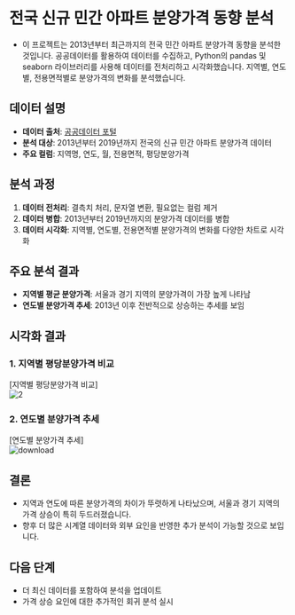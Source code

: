 # 전국 신규 민간 아파트 분양가격 동향 분석

- 이 프로젝트는 2013년부터 최근까지의 전국 민간 아파트 분양가격 동향을 분석한 것입니다. 공공데이터를 활용하여 데이터를 수집하고, Python의 pandas 및 seaborn 라이브러리를 사용해 데이터를 전처리하고 시각화했습니다. 지역별, 연도별, 전용면적별로 분양가격의 변화를 분석했습니다.



## 데이터 설명
- **데이터 출처**: [공공데이터 포털](https://www.data.go.kr/data/15061057/fileData.do)
- **분석 대상**: 2013년부터 2019년까지 전국의 신규 민간 아파트 분양가격 데이터
- **주요 컬럼**: 지역명, 연도, 월, 전용면적, 평당분양가격


## 분석 과정
1. **데이터 전처리**: 결측치 처리, 문자열 변환, 필요없는 컬럼 제거
2. **데이터 병합**: 2013년부터 2019년까지의 분양가격 데이터를 병합
3. **데이터 시각화**: 지역별, 연도별, 전용면적별 분양가격의 변화를 다양한 차트로 시각화

## 주요 분석 결과
- **지역별 평균 분양가격**: 서울과 경기 지역의 분양가격이 가장 높게 나타남
- **연도별 분양가격 추세**: 2013년 이후 전반적으로 상승하는 추세를 보임



 ## 시각화 결과

### 1. 지역별 평당분양가격 비교
[지역별 평당분양가격 비교]<br>
![2](https://github.com/user-attachments/assets/9a7b03c3-588c-494b-8a67-f08dad0da609)


### 2. 연도별 분양가격 추세
[연도별 분양가격 추세]<br>
![download](https://github.com/user-attachments/assets/c186a4b9-7440-4ff0-8a6e-07d4823da048)




## 결론
- 지역과 연도에 따른 분양가격의 차이가 뚜렷하게 나타났으며, 서울과 경기 지역의 가격 상승이 특히 두드러졌습니다.
- 향후 더 많은 시계열 데이터와 외부 요인을 반영한 추가 분석이 가능할 것으로 보입니다.

## 다음 단계
- 더 최신 데이터를 포함하여 분석을 업데이트
- 가격 상승 요인에 대한 추가적인 회귀 분석 실시
